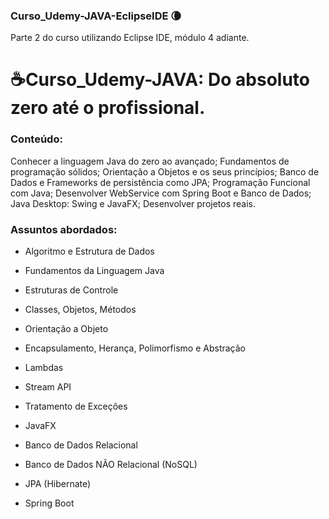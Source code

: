 ### Curso_Udemy-JAVA-EclipseIDE 🌘
Parte 2 do curso utilizando Eclipse IDE, módulo 4 adiante.

# ☕Curso_Udemy-JAVA: Do absoluto zero até o profissional.

### Conteúdo:
Conhecer a linguagem Java do zero ao avançado;
Fundamentos de programação sólidos;
Orientação a Objetos e os seus princípios;
Banco de Dados e Frameworks de persistência como JPA;
Programação Funcional com Java;
Desenvolver WebService com Spring Boot e Banco de Dados;
Java Desktop: Swing e JavaFX;
Desenvolver projetos reais.



### Assuntos abordados:

- Algoritmo e Estrutura de Dados

- Fundamentos da Linguagem Java

- Estruturas de Controle

- Classes, Objetos, Métodos

- Orientação a Objeto

- Encapsulamento, Herança, Polimorfismo e Abstração

- Lambdas

- Stream API

- Tratamento de Exceções

- JavaFX

- Banco de Dados Relacional

- Banco de Dados NÃO Relacional (NoSQL)

- JPA (Hibernate)

- Spring Boot

